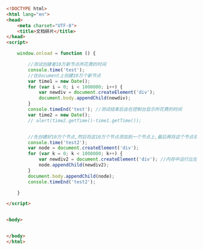 
<BlogInfo id="284" title="75.文档碎片" author="白日梦想猿" pv=0 read_times=0 pre_cost_time="0分49秒" category="js学习" tag_list="['js学习']" create_time="2020.12.17 17:05:13" update_time="2020.12.17 17:42:46" />

```html
<!DOCTYPE html>
<html lang="en">
<head>
    <meta charset="UTF-8">
    <title>文档碎片</title>
</head>
<script>

    window.onload = function () {

        //测试创建者10万新节点所花费的时间
        console.time('test');
        //在document上创建10万个新节点
        var time1 = new Date();
        for (var i = 0; i < 1000000; i++) {
            var newdiv = document.createElement('div');
            document.body.appendChild(newdiv);
        }
        console.timeEnd('test'); //测试结束后会在控制台显示所花费的时间
        var time2 = new Date();
        // alert(time2.getTime()-time1.getTime());


        //先创建好10万个节点,然后将这10万个节点添加到一个节点上,最后再将这个节点添加到页面上
        console.time('test2');
        var node = document.createElement('div');
        for (var k = 0; k < 1000000; k++) {
            var newdiv2 = document.createElement('div'); //内存中运行比在页面上运行效率高很多
            node.appendChild(newdiv2);
        }
        document.body.appendChild(node);
        console.timeEnd('test2');

    }

</script>


<body>


</body>
</html>
```
